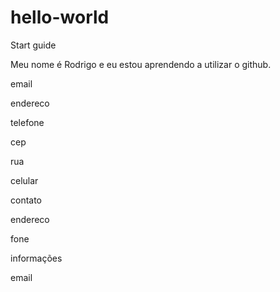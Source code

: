 # hello-world
Start guide

Meu nome é Rodrigo e eu estou aprendendo a utilizar o github.

email

endereco

telefone

cep

rua

celular

contato

endereco

fone

informações

email
